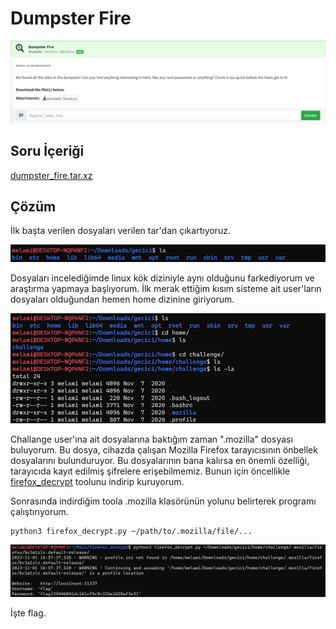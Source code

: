 # Dumpster Fire
![Soru](https://github.com/K4lender/HuntressCTF23_WriteUps/blob/main/Forensics/Dumpster_Fire/Dumpster_Fire.png)
## Soru İçeriği
[dumpster_fire.tar.xz](https://github.com/K4lender/HuntressCTF23_WriteUps/blob/main/Forensics/Dumpster_Fire/dumpster_fire.tar.xz)

## Çözüm
İlk başta verilen dosyaları verilen tar'dan çıkartıyoruz.

![](https://github.com/K4lender/HuntressCTF23_WriteUps/blob/main/Forensics/Dumpster_Fire/Screenshot_4.png)

Dosyaları incelediğimde linux kök diziniyle aynı olduğunu farkediyorum ve araştırma yapmaya başlıyorum. İlk merak ettiğim kısım sisteme ait user'ların dosyaları olduğundan hemen home dizinine giriyorum.

![](https://github.com/K4lender/HuntressCTF23_WriteUps/blob/main/Forensics/Dumpster_Fire/Screenshot_5.png)

Challange user'ına ait dosyalarına baktığım zaman ".mozilla" dosyası buluyorum. Bu dosya, cihazda çalışan Mozilla Firefox tarayıcısının önbellek dosyalarını bulunduruyor. Bu dosyalarının bana kalırsa en önemli özelliği, tarayıcıda kayıt edilmiş şifrelere erişebilmemiz.
Bunun için öncellikle [firefox_decrypt](https://github.com/unode/firefox_decrypt) toolunu indirip kuruyorum.

Sonrasında indirdiğim toola .mozilla klasörünün yolunu belirterek programı çalıştırıyorum.
```
python3 firefox_decrypt.py ~/path/to/.mozilla/file/...
```
![](https://github.com/K4lender/HuntressCTF23_WriteUps/blob/main/Forensics/Dumpster_Fire/Screenshot_6.png)

İşte flag.
